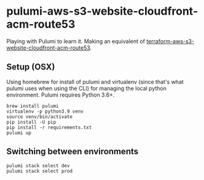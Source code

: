 # pulumi-aws-s3-website-cloudfront-acm-route53

Playing with Pulumi to learn it. Making an equivalent of [terraform-aws-s3-website-cloudfront-acm-route53](https://github.com/brint/terraform-aws-s3-website-cloudfront-acm-route53).

## Setup (OSX)

Using homebrew for install of pulumi and virtualenv (since that's what pulumi uses when using the CLI) for managing the local python environment. Pulumi requires Python 3.6+.

```
brew install pulumi
virtualenv -p python3.9 venv
source venv/bin/activate
pip install -U pip
pip install -r requirements.txt
pulumi up
```

## Switching between environments

```
pulumi stack select dev
pulumi stack select prod
```
